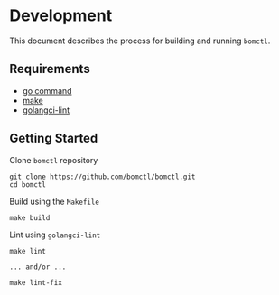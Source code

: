# Development

This document describes the process for building and running `bomctl`.

## Requirements

- [go command](https://go.dev/dl/)
- [make](https://www.gnu.org/software/make/manual/make.html)
- [golangci-lint](https://golangci-lint.run/welcome/install/#local-installation)

## Getting Started

Clone `bomctl` repository

``` shell
git clone https://github.com/bomctl/bomctl.git
cd bomctl
```

Build using the `Makefile`

``` shell
make build
```

Lint using `golangci-lint`

``` shell
make lint

... and/or ...

make lint-fix
```
